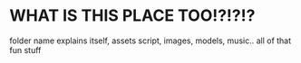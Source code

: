 # WHAT IS THIS PLACE TOO!?!?!?
folder name explains itself, assets
script, images, models, music.. all of that fun stuff
